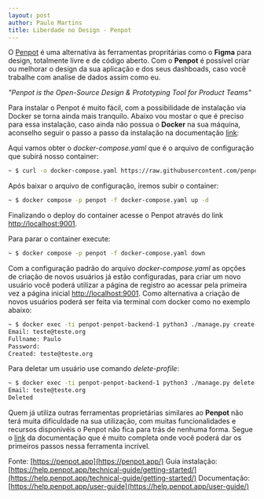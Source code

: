 ```yaml
---
layout: post
author: Paulo Martins
title: Liberdade no Design - Penpot
---
```


O [Penpot](https://penpot.app/) é uma alternativa às ferramentas propritárias como o **Figma** para design, totalmente livre e de código aberto. Com o **Penpot** é possível criar ou melhorar o design da sua aplicação e dos seus dashboads, caso você trabalhe com analise de dados assim como eu.

_"Penpot is the Open-Source Design & Prototyping Tool for Product Teams"_

Para instalar o Penpot é muito fácil, com a possibilidade de instalação via Docker se torna ainda mais tranquilo. Abaixo vou mostar o que é preciso para essa instalação, caso ainda não possua o **Docker** na sua máquina, aconselho seguir o passo a passo da instalação na documentação [link](https://docs.docker.com/get-docker/):

Aqui vamos obter o _docker-compose.yaml_ que é o arquivo de configuração que subirá nosso container:

```bash
~ $ curl -o docker-compose.yaml https://raw.githubusercontent.com/penpot/penpot/main/docker/images/docker-compose.yaml
```

Após baixar o arquivo de configuração, iremos subir o container:

```bash
~ $ docker compose -p penpot -f docker-compose.yaml up -d
```

Finalizando o deploy do container acesse o Penpot através do link [http://localhost:9001](http://localhost:9001).

Para parar o container execute:

```bash
~ $ docker compose -p penpot -f docker-compose.yaml down
```

Com a configuração padrão do arquivo _docker-compose.yaml_ as opções de criação de novos usuários já estão configuradas, para criar um novo usuário você poderá utilizar a página de registro ao acessar pela primeira vez a página inicial [http://localhost:9001](http://localhost:9001). Como alternativa a criação de novos usuários poderá ser feita via terminal com docker como no exemplo abaixo:

```bash
~ $ docker exec -ti penpot-penpot-backend-1 python3 ./manage.py create-profile
Email: teste@teste.org
Fullname: Paulo
Password: 
Created: teste@teste.org
```

Para deletar um usuário use comando _delete-profile_:

```bash
~ $ docker exec -ti penpot-penpot-backend-1 python3 ./manage.py delete-profile
Email: teste@teste.org
Deleted
```

Quem já utiliza outras ferramentas proprietárias similares ao **Penpot** não terá muita dificuldade na sua utilização, com muitas funcionalidades e recursos disponivéis o Penpot não fica para trás de nenhuma forma. Segue o [link](https://help.penpot.app/user-guide/) da documentação que é muito completa onde você poderá dar os primeiros passos nessa ferramenta incrível.

Fonte: [https://penpot.app](https://penpot.app/)
Guia instalação: [https://help.penpot.app/technical-guide/getting-started/](https://help.penpot.app/technical-guide/getting-started/)
Documentação: [https://help.penpot.app/user-guide](https://help.penpot.app/user-guide/)